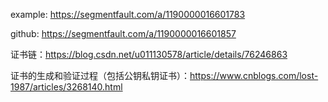 example: https://segmentfault.com/a/1190000016601783

github: https://segmentfault.com/a/1190000016601857


证书链：https://blog.csdn.net/u011130578/article/details/76246863



证书的生成和验证过程（包括公钥私钥证书）：https://www.cnblogs.com/lost-1987/articles/3268140.html

